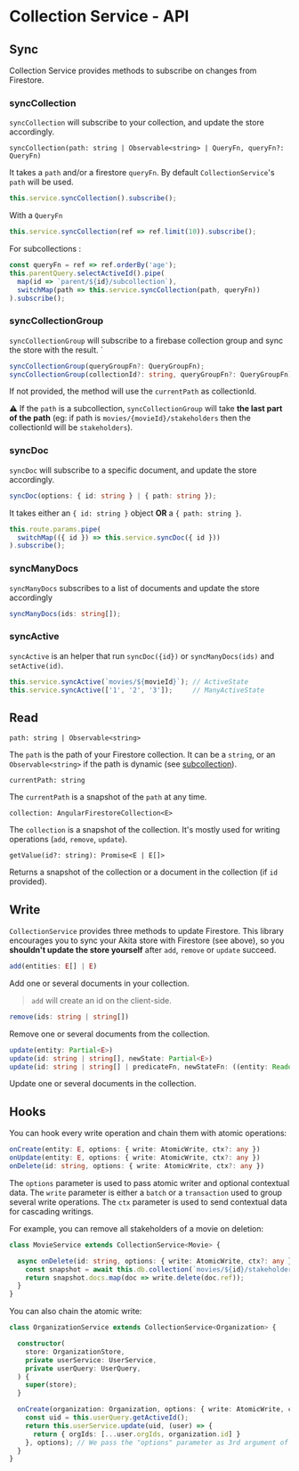# Collection Service - API

## Sync
Collection Service provides methods to subscribe on changes from Firestore.

### syncCollection
`syncCollection` will subscribe to your collection, and update the store accordingly.
```
syncCollection(path: string | Observable<string> | QueryFn, queryFn?: QueryFn)
```

It takes a `path` and/or a firestore `queryFn`. By default  `CollectionService`'s `path` will be used.

```typescript
this.service.syncCollection().subscribe();
```

With a `QueryFn`
```typescript
this.service.syncCollection(ref => ref.limit(10)).subscribe();
```

For subcollections :
```typescript
const queryFn = ref => ref.orderBy('age');
this.parentQuery.selectActiveId().pipe(
  map(id => `parent/${id}/subcollection`),
  switchMap(path => this.service.syncCollection(path, queryFn))
).subscribe();
```

### syncCollectionGroup
`syncCollectionGroup` will subscribe to a firebase collection group and sync the store with the result.
`
```typescript
syncCollectionGroup(queryGroupFn?: QueryGroupFn);
syncCollectionGroup(collectionId?: string, queryGroupFn?: QueryGroupFn);
```
If not provided, the method will use the `currentPath` as collectionId.

⚠️ If the `path` is a subcollection, `syncCollectionGroup` will take **the last part of the path** (eg: if path is `movies/{movieId}/stakeholders` then the collectionId will be `stakeholders`).


### syncDoc
`syncDoc` will subscribe to a specific document, and update the store accordingly.

```typescript
syncDoc(options: { id: string } | { path: string });
```

It takes either an `{ id: string }` object **OR** a `{ path: string }`.

```typescript
this.route.params.pipe(
  switchMap(({ id }) => this.service.syncDoc({ id }))
).subscribe();
```

### syncManyDocs
`syncManyDocs` subscribes to a list of documents and update the store accordingly
```typescript
syncManyDocs(ids: string[]);
```

### syncActive
`syncActive` is an helper that run `syncDoc({id})` or `syncManyDocs(ids)` and `setActive(id)`.

```typescript
this.service.syncActive(`movies/${movieId}`); // ActiveState
this.service.syncActive(['1', '2', '3']);     // ManyActiveState
```

## Read

```
path: string | Observable<string>
```
The `path` is the path of your Firestore collection. It can be a `string`, or an `Observable<string>` if the path is dynamic (see [subcollection](../subcollection/api.md)).

```
currentPath: string
```
The `currentPath` is a snapshot of the `path` at any time.


```
collection: AngularFirestoreCollection<E>
```
The `collection` is a snapshot of the collection. It's mostly used for writing operations (`add`, `remove`, `update`).

```
getValue(id?: string): Promise<E | E[]>
```
Returns a snapshot of the collection or a document in the collection (if `id` provided).


## Write
`CollectionService` provides three methods to update Firestore. This library encourages you to sync your Akita store with Firestore (see above), so you **shouldn't update the store yourself** after `add`, `remove` or `update` succeed.

```typescript
add(entities: E[] | E)
```
Add one or several documents in your collection.
> `add` will create an id on the client-side.


```typescript
remove(ids: string | string[])
```
Remove one or several documents from the collection.


```typescript
update(entity: Partial<E>)
update(id: string | string[], newState: Partial<E>)
update(id: string | string[] | predicateFn, newStateFn: ((entity: Readonly<E>) => Partial<E>))
```
Update one or several documents in the collection.

## Hooks
You can hook every write operation and chain them with atomic operations:

```typescript
onCreate(entity: E, options: { write: AtomicWrite, ctx?: any })
onUpdate(entity: E, options: { write: AtomicWrite, ctx?: any })
onDelete(id: string, options: { write: AtomicWrite, ctx?: any })
```
The `options` parameter is used to pass atomic writer and optional contextual data.
The `write` parameter is either a `batch` or a `transaction` used to group several write operations.
The `ctx` parameter is used to send contextual data for cascading writings.

For example, you can remove all stakeholders of a movie on deletion:
```typescript
class MovieService extends CollectionService<Movie> {

  async onDelete(id: string, options: { write: AtomicWrite, ctx?: any }) {
    const snapshot = await this.db.collection(`movies/${id}/stakeholders`).ref.get();
    return snapshot.docs.map(doc => write.delete(doc.ref));
  }
}
```

You can also chain the atomic write:
```typescript
class OrganizationService extends CollectionService<Organization> {

  constructor(
    store: OrganizationStore,
    private userService: UserService,
    private userQuery: UserQuery,
  ) {
    super(store);
  }

  onCreate(organization: Organization, options: { write: AtomicWrite, ctx?: any }) {
    const uid = this.userQuery.getActiveId();
    return this.userService.update(uid, (user) => {
      return { orgIds: [...user.orgIds, organization.id] }
    }, options); // We pass the "options" parameter as 3rd argument of the update to do everything in one batch
  }
}
```
